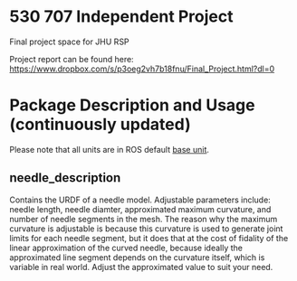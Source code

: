 # 530 707 Independent Project
Final project space for JHU RSP

Project report can be found here: https://www.dropbox.com/s/p3oeg2vh7b18fnu/Final_Project.html?dl=0

# Package Description and Usage (continuously updated)
Please note that all units are in ROS default [base unit](https://www.ros.org/reps/rep-0103.html).

## needle_description
Contains the URDF of a needle model. Adjustable parameters include: needle length, needle diamter, approximated maximum curvature, and number of needle segments in the mesh.
The reason why the maximum curvature is adjustable is because this curvature is used to generate joint limits for each needle segment, but it does that at the cost of fidality of the linear approximation of the curved needle, because ideally the approximated line segment depends on the curvature itself, which is variable in real world. Adjust the approximated value to suit your need.